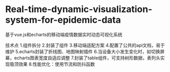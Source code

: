 # Real-time-dynamic-visualization-system-for-epidemic-data
基于vue.js和echarts的移动端疫情数据实时动态可视化系统

技术点
1.组件拆分
2.封装了组件
3.移动端适配方案
4.配置了公共的api文档，易于维护
5.echarts封装了折线图、地图映射插件
6.当设备大小发生变化时，如切换屏幕，echarts图表宽度自适应调整
7.封装了table组件，可支持树形数据，表列头实现吸顶效果
8.性能优化：使用节流和防抖函数
